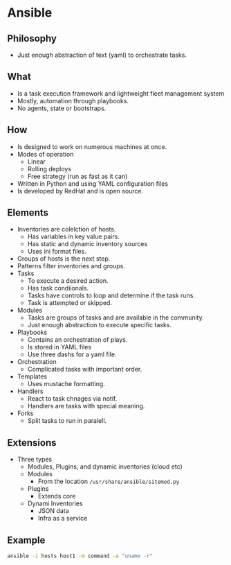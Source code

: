 # Ansible

## Philosophy

- Just enough abstraction of text (yaml) to orchestrate tasks.

## What

- Is a task execution framework and lightweight fleet management system
- Mostly, automation through playbooks.
- No agents, state or bootstraps.

## How

- Is designed to work on numerous machines at once.
- Modes of operation
    - Linear
    - Rolling deploys
    - Free strategy (run as fast as it can)
- Written in Python and using YAML configuration files
- Is developed by RedHat and is open source.

## Elements

- Inventories are colelction of hosts.
    - Has variables in key value pairs.
    - Has static and dynamic inventory sources
    - Uses ini format files.
- Groups of hosts is the next step.
- Patterns filter inventories and groups.
- Tasks
    - To execute a desired action.
    - Has task condiionals.
    - Tasks have controls to loop and determine if the task runs.
    - Task is attempted or skipped.
- Modules
    - Tasks are groups of tasks and are available in the community.
    - Just enough abstraction to execute specific tasks.
- Playbooks
    - Contains an orchestration of plays.
    - Is stored in YAML files
    - Use three dashs for a yaml file.
- Orchestration
    - Complicated tasks with important order.
- Templates
    - Uses mustache formatting.
- Handlers
    - React to task chnages via notif.
    - Handlers are tasks with special meaning.
- Forks
    - Split tasks to run in paralell.

## Extensions

- Three types
    - Modules, Plugins, and dynamic inventories (cloud etc)
    - Modules
        - From the location `/usr/share/ansible/sitemod.py`
    - Plugins
        - Extends core
    - Dynami Inventories
        - JSON data
        - Infra as a service

## Example

```bash
ansible -i hosts host1 -m command -a "uname -r"
```
